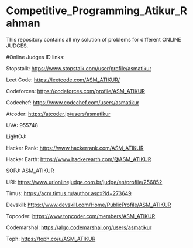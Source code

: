 # Competitive_Programming_Atikur_Rahman

This repository contains all my solution of problems for different ONLINE JUDGES.



#Online Judges ID links:

Stopstalk: https://www.stopstalk.com/user/profile/asmatikur

Leet Code: https://leetcode.com/ASM_ATIKUR/

Codeforces: https://codeforces.com/profile/ASM_ATIKUR

Codechef: https://www.codechef.com/users/asmatikur

Atcoder: https://atcoder.jp/users/asmatikur

UVA: 955748

LightOJ:

Hacker Rank: https://www.hackerrank.com/ASM_ATIKUR

Hacker Earth: https://www.hackerearth.com/@ASM_ATIKUR

SOPJ: ASM_ATIKUR

URI: https://www.urionlinejudge.com.br/judge/en/profile/256852

Timus: https://acm.timus.ru/author.aspx?id=273649

Devskill: https://www.devskill.com/Home/PublicProfile/ASM_ATIKUR

Topcoder: https://www.topcoder.com/members/ASM_ATIKUR

Codemarshal: https://algo.codemarshal.org/users/asmatikur

Toph: https://toph.co/u/ASM_ATIKUR






